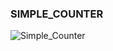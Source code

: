 ### SIMPLE_COUNTER

![Simple_Counter](https://github.com/user-attachments/assets/5af38a29-fd0c-473e-97f7-d9541d9ab5e2)